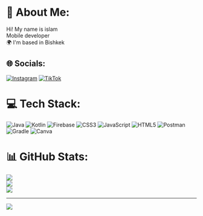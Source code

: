 # 💫 About Me:
Hi! My name is islam<br>Mobile developer<br>🌍 I'm based in Bishkek<br>

## 🌐 Socials:
[![Instagram](https://img.shields.io/badge/Instagram-%23E4405F.svg?logo=Instagram&logoColor=white)](https://instagram.com/the.islam69) [![TikTok](https://img.shields.io/badge/TikTok-%23000000.svg?logo=TikTok&logoColor=white)](https://tiktok.com/@069london069)

# 💻 Tech Stack:
![Java](https://img.shields.io/badge/java-%23ED8B00.svg?style=for-the-badge&logo=java&logoColor=white) ![Kotlin](https://img.shields.io/badge/kotlin-%230095D5.svg?style=for-the-badge&logo=kotlin&logoColor=white) ![Firebase](https://img.shields.io/badge/firebase-%23039BE5.svg?style=for-the-badge&logo=firebase) ![CSS3](https://img.shields.io/badge/css3-%231572B6.svg?style=for-the-badge&logo=css3&logoColor=white) ![JavaScript](https://img.shields.io/badge/javascript-%23323330.svg?style=for-the-badge&logo=javascript&logoColor=%23F7DF1E) ![HTML5](https://img.shields.io/badge/html5-%23E34F26.svg?style=for-the-badge&logo=html5&logoColor=white) ![Postman](https://img.shields.io/badge/Postman-FF6C37?style=for-the-badge&logo=postman&logoColor=white) ![Gradle](https://img.shields.io/badge/Gradle-02303A.svg?style=for-the-badge&logo=Gradle&logoColor=white) ![Canva](https://img.shields.io/badge/Canva-%2300C4CC.svg?style=for-the-badge&logo=Canva&logoColor=white)
# 📊 GitHub Stats:
![](https://github-readme-stats.vercel.app/api?username=London069&theme=dark&hide_border=false&include_all_commits=false&count_private=false)<br/>
![](https://github-readme-streak-stats.herokuapp.com/?user=London069&theme=dark&hide_border=false)<br/>
![](https://github-readme-stats.vercel.app/api/top-langs/?username=London069&theme=dark&hide_border=false&include_all_commits=false&count_private=false&layout=compact)

---
[![](https://visitcount.itsvg.in/api?id=London069&icon=0&color=0)](https://visitcount.itsvg.in)
